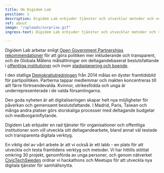 ```yaml
---
title: Om Digidem Lab
position: 1
description: Digidem Lab erbjuder tjänster och utvecklar metoder och verktyg för framtidens deltagande demokrati.
ref: about
image: "/uploads/surprise.gif"
ingress-text: Digidem Lab erbjuder tjänster och utvecklar metoder och verktyg för framtidens deltagande demokrati.

---
```


Digidem Lab arbetar enligt [Open Government Partnerships rekommendationer](https://www.opengovpartnership.org/open-government-declaration) för att göra politiken mer inkluderande och transparent, och de Globala Målens målsättningar om deltagandebaserat beslutsfattande i [offentliga institutioner](https://www.globalamalen.se/om-globala-malen/mal-16-fredliga-och-inkluderande-samhallen/) och inom [stadsplanering och boende](https://www.globalamalen.se/om-globala-malen/mal-11-hallbara-stader-och-samhallen/).

I den statliga [Demokratiutredningen](https://www.regeringen.se/rattsliga-dokument/kommittedirektiv/2014/07/dir.-2014111/) från 2014 målas en dyster framtidsbild för partipolitiken. Partierna tappar medlemmar och makten koncentreras till allt färre förtroendevalda. Kvinnor, utrikesfödda och unga är underrepresenterade i de valda församlingarna.

Den goda nyheten är att digitaliseringen skapar helt nya möjligheter för påverkan och gemensamt beslutsfattande. I Madrid, Paris, Taiwan och många andra platser görs storskaliga processer med deltagande budgetar och medborgarinflytande.

Digidem Lab erbjuder en rad tjänster för organisationer och offentliga institutioner som vill utveckla sitt deltagandearbete, bland annat väl testade och transparenta digitala verktyg.

En viktig del av vårt arbete är att vi också är ett labb - en plats för att utveckla och testa framtidens verktyg och metoder. Vi har hittills stöttat omkring 30 projekt, genomförda av unga personer, och genom nätverket [CivicTechSweden](http://civictech.se) ordnar vi hackathons och Meetups för att utveckla nya digitala tjänster för samhällsnytta.
